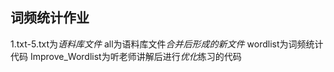 ## 词频统计作业
1.txt-5.txt为*语料库文件*
all为语料库文件*合并后形成的新文件*
wordlist为词频统计代码
Improve_Wordlist为听老师讲解后进行*优化*练习的代码
